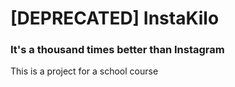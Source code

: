 # [DEPRECATED] InstaKilo
### It's a thousand times better than Instagram

This is a project for a school course

